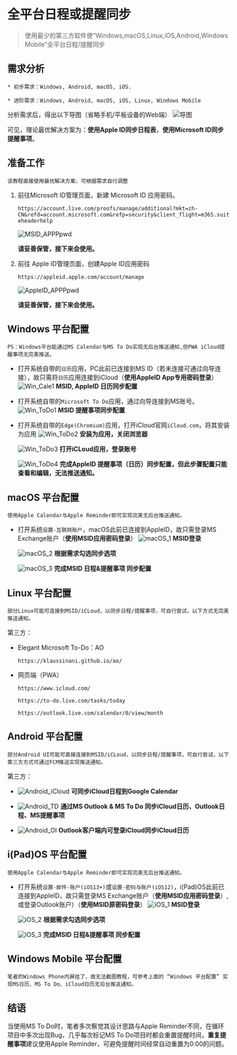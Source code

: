 # 全平台日程或提醒同步

> 使用最少的第三方软件使“Windows,macOS,Linux,iOS,Android,Windows Mobile”全平台日程/提醒同步 



## 需求分析

    * 初步需求：Windows, Android, macOS, iOS.
    
    * 进阶需求：Windows, Android, macOS, iOS, Linux, Windows Mobile

分析需求后，得出以下导图（省略手机/平板设备的Web端）
![导图](./jszt-1.assets/xmind.jpg)

可见，理论最优解决方案为：**使用Apple ID同步日程表**，**使用Microsoft ID同步提醒事项**。




## 准备工作
    该教程直接使用最优解决方案，可根据需求自行调整

1. 前往Microsoft ID管理页面，新建 Microsoft ID 应用密码。

    `https://account.live.com/proofs/manage/additional?mkt=zh-CN&refd=account.microsoft.com&refp=security&client_flight=m365.suiteheaderhelp`

    ![MSID_APPPpwd](./jszt-1.assets/MSID.jpg)

    **请妥善保管，接下来会使用。**

2. 前往 Apple ID管理页面，创建Apple ID应用密码

    `https://appleid.apple.com/account/manage`

    ![AppleID_APPPpwd](./jszt-1.assets/AppleID.jpg)

    **请妥善保管，接下来会使用。**



## Windows 平台配置

    PS：Windows平台能通过MS Calendar与MS To Do实现无后台推送通知,但PWA iCloud提醒事项无完美推送。

* 打开系统自带的`日历`应用，PC此前已连接到MS ID（若未连接可通过向导连接），故只需将`日历`应用连接到iCloud（**使用AppleID App专用密码登录**）
    ![Win_Cale1](./jszt-1.assets/Win_Cale1.jpg)
    **MSID, AppleID 日历同步配置**

* 打开系统自带的`Microsoft To Do`应用，通过向导连接到MS账号。
    ![Win_ToDo1](./jszt-1.assets/Win_ToDo1.jpg)
    **MSID 提醒事项同步配置**

* 打开系统自带的`Edge(Chromium)`应用，打开iCloud官网`iCloud.com`，将其安装为应用
    ![Win_ToDo2](./jszt-1.assets/Win_ToDo2.jpg)
    **安装为应用，关闭浏览器**

    ![Win_ToDo3](./jszt-1.assets/Win_ToDo3.jpg)
    **打开iCLoud应用，登录账号**

    ![Win_ToDo4](./jszt-1.assets/Win_ToDo4.jpg)
    **完成AppleID 提醒事项（日历）同步配置，但此步骤配置只能查看和编辑，无法推送通知。**



## macOS 平台配置

    使用Apple Calendar与Apple Reminder即可实现完美无后台推送通知。

* 打开系统`设置-互联网账户`，macOS此前已连接到AppleID，故只需登录MS Exchange账户（**使用MSID应用密码登录**）
    ![macOS_1](./jszt-1.assets/macOS_1.png)
    **MSID登录**

    ![macOS_2](./jszt-1.assets/macOS_2.png)
    **根据需求勾选同步选项**

    ![macOS_3](./jszt-1.assets/macOS_3.jpg)
    **完成MSID 日程&提醒事项 同步配置**



## Linux 平台配置

    部分Linux可能可连接到MSID/iCLoud，以同步日程/提醒事项，可自行尝试，以下方式无完美推送通知。

第三方：

* Elegant Microsoft To-Do：AO 
  
    `https://klaussinani.github.io/ao/`

* 网页端（PWA）

    `https://www.icloud.com/`

    `https://to-do.live.com/tasks/today`

    `https://outlook.live.com/calendar/0/view/month`



## Android 平台配置

    部分Android UI可能可直接连接到MSID/iCLoud，以同步日程/提醒事项，可自行尝试，以下第三方方式可通过FCM推送实现推送通知。

第三方：

*   ![Android_iCloud](./jszt-1.assets/Android_iCloud.jpg)
    **可同步iCloud日程到Google Calendar**

*   ![Android_TD](./jszt-1.assets/Android_TD.jpg)
    **通过MS Outlook & MS To Do 同步iCloud日历、Outlook日程、MS提醒事项**

*   ![Android_OI](./jszt-1.assets/Android_OI.jpg)
    **Outlook客户端内可登录iCloud同步iCloud日历**



## i(Pad)OS 平台配置

    使用Apple Calendar与Apple Reminder即可实现完美无后台推送通知。

* 打开系统`设置-邮件-账户(iOS13+)`或`设置-密码与账户(iOS12)`，i(Pad)OS此前已连接到AppleID，故只需登录MS Exchange账户（**使用MSID应用密码登录**）,或登录Outlook账户）（**使用MSID原密码登录**）
    ![iOS_1](./jszt-1.assets/iOS_1.png)
    **MSID登录**

    ![iOS_2](./jszt-1.assets/iOS_2.png)
    **根据需求勾选同步选项**

    ![iOS_3](./jszt-1.assets/iOS_3.png)
    **完成MSID 日程&提醒事项 同步配置**



## Windows Mobile 平台配置

    笔者的Windows Phone内屏挂了，故无法截图教程，可参考上面的 “Windows 平台配置” 实现MS日历、MS To Do、iCloud日历无后台推送通知。


## 结语
当使用MS To Do时，笔者多次察觉其设计思路与Apple Reminder不同，在循环项目中多次出现Bug，几乎每次标记MS To Do项目时都会重置提醒时间，**重复提醒事项**建议使用Apple Reminder，可避免提醒时间经常自动重置为0:00的问题。

